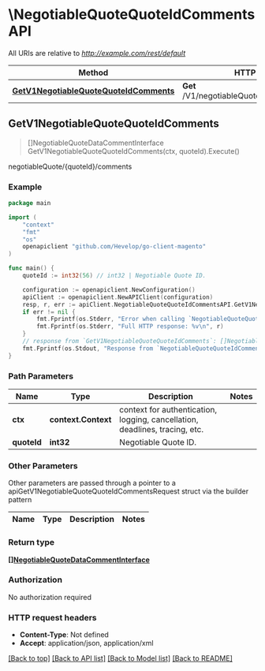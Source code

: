 # \NegotiableQuoteQuoteIdCommentsAPI

All URIs are relative to *http://example.com/rest/default*

Method | HTTP request | Description
------------- | ------------- | -------------
[**GetV1NegotiableQuoteQuoteIdComments**](NegotiableQuoteQuoteIdCommentsAPI.md#GetV1NegotiableQuoteQuoteIdComments) | **Get** /V1/negotiableQuote/{quoteId}/comments | negotiableQuote/{quoteId}/comments



## GetV1NegotiableQuoteQuoteIdComments

> []NegotiableQuoteDataCommentInterface GetV1NegotiableQuoteQuoteIdComments(ctx, quoteId).Execute()

negotiableQuote/{quoteId}/comments



### Example

```go
package main

import (
	"context"
	"fmt"
	"os"
	openapiclient "github.com/Hevelop/go-client-magento"
)

func main() {
	quoteId := int32(56) // int32 | Negotiable Quote ID.

	configuration := openapiclient.NewConfiguration()
	apiClient := openapiclient.NewAPIClient(configuration)
	resp, r, err := apiClient.NegotiableQuoteQuoteIdCommentsAPI.GetV1NegotiableQuoteQuoteIdComments(context.Background(), quoteId).Execute()
	if err != nil {
		fmt.Fprintf(os.Stderr, "Error when calling `NegotiableQuoteQuoteIdCommentsAPI.GetV1NegotiableQuoteQuoteIdComments``: %v\n", err)
		fmt.Fprintf(os.Stderr, "Full HTTP response: %v\n", r)
	}
	// response from `GetV1NegotiableQuoteQuoteIdComments`: []NegotiableQuoteDataCommentInterface
	fmt.Fprintf(os.Stdout, "Response from `NegotiableQuoteQuoteIdCommentsAPI.GetV1NegotiableQuoteQuoteIdComments`: %v\n", resp)
}
```

### Path Parameters


Name | Type | Description  | Notes
------------- | ------------- | ------------- | -------------
**ctx** | **context.Context** | context for authentication, logging, cancellation, deadlines, tracing, etc.
**quoteId** | **int32** | Negotiable Quote ID. | 

### Other Parameters

Other parameters are passed through a pointer to a apiGetV1NegotiableQuoteQuoteIdCommentsRequest struct via the builder pattern


Name | Type | Description  | Notes
------------- | ------------- | ------------- | -------------


### Return type

[**[]NegotiableQuoteDataCommentInterface**](NegotiableQuoteDataCommentInterface.md)

### Authorization

No authorization required

### HTTP request headers

- **Content-Type**: Not defined
- **Accept**: application/json, application/xml

[[Back to top]](#) [[Back to API list]](../README.md#documentation-for-api-endpoints)
[[Back to Model list]](../README.md#documentation-for-models)
[[Back to README]](../README.md)

